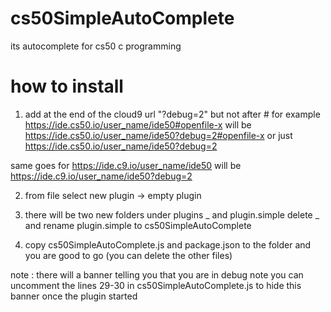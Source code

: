 # cs50SimpleAutoComplete
its autocomplete for cs50 c programming

# how to install
1. add at the end of the cloud9 url "?debug=2" but not after #
  for example 
  https://ide.cs50.io/user_name/ide50#openfile-x 
  will be https://ide.cs50.io/user_name/ide50?debug=2#openfile-x
  or just https://ide.cs50.io/user_name/ide50?debug=2

  same goes for https://ide.c9.io/user_name/ide50 will be https://ide.c9.io/user_name/ide50?debug=2

2. from file select new plugin -> empty plugin

3. there will be two new folders under plugins _ and plugin.simple
  delete _ and rename plugin.simple to cs50SimpleAutoComplete

4. copy cs50SimpleAutoComplete.js and package.json to the folder and you are good to go (you can delete the other files)

note : there will a banner telling you that you are in debug note you can uncomment the lines 29-30 in cs50SimpleAutoComplete.js to hide this banner once the plugin started
